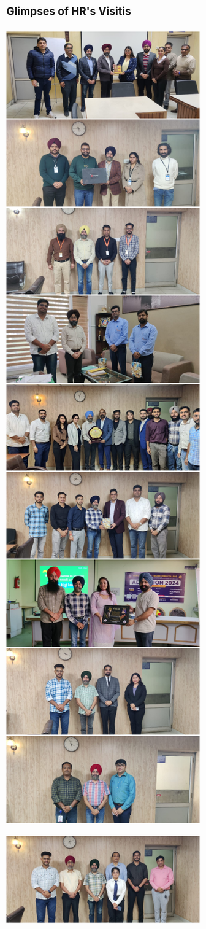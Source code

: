 # Glimpses of HR's Visitis

\
![Glimpses](Images/glimpses/IMG-20241212-WA0002.jpg)
\
![Glimpses](Images/glimpses/IMG-20241212-WA0019.jpg)
\
![Glimpses](Images/glimpses/IMG-20241212-WA0024.jpg)
\
![Glimpses](Images/glimpses/IMG-20241212-WA0026.jpg)
\
![Glimpses](Images/glimpses/IMG-20241212-WA0030.jpg)
\
![Glimpses](Images/glimpses/IMG-20241212-WA0037.jpg)
\
![Glimpses](Images/glimpses/IMG-20241212-WA0039.jpg)
\
![Glimpses](Images/glimpses/IMG-20241212-WA0044.jpg)
\
![Glimpses](Images/glimpses/IMG-20241212-WA0048.jpg)

\
![Glimpses](Images/glimpses/IMG-20241212-WA0054.jpg)
